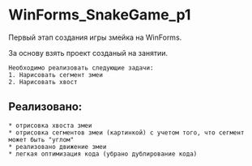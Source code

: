 # WinForms_SnakeGame_p1
Первый этап создания игры змейка на WinForms.

За основу взять проект созданый на занятии.

    Необходимо реализовать следующие задачи:
    1. Нарисовать сегмент змеи
    2. Нарисовать хвост


  ## Реализовано: ##
    * отрисовка хвоста змеи
    * отрисовка сегментов змеи (картинкой) с учетом того, что сегмент может быть "углом"
    * реализовано движение змеи
    * легкая оптимизация кода (убрано дублирование кода)
